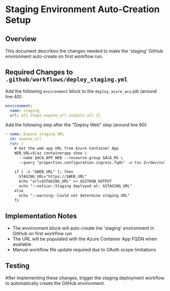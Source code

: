 # Staging Environment Auto-Creation Setup

## Overview
This document describes the changes needed to make the 'staging' GitHub environment auto-create on first workflow run.

## Required Changes to `.github/workflows/deploy_staging.yml`

Add the following `environment` block to the `deploy_azure_aca` job (around line 40):

```yaml
environment:
  name: staging
  url: ${{ steps.expose_url.outputs.url }}
```

Add the following step after the "Deploy Web" step (around line 60):

```yaml
- name: Expose staging URL
  id: expose_url
  run: |
    # Get the web app URL from Azure Container App
    WEB_URL=$(az containerapp show \
      --name $ACA_APP_WEB --resource-group $ACA_RG \
      --query "properties.configuration.ingress.fqdn" -o tsv 2>/dev/null || echo "")
    
    if [ -n "$WEB_URL" ]; then
      STAGING_URL="https://$WEB_URL"
      echo "url=$STAGING_URL" >> $GITHUB_OUTPUT
      echo "::notice::Staging deployed at: $STAGING_URL"
    else
      echo "::warning::Could not determine staging URL"
    fi
```

## Implementation Notes
- The environment block will auto-create the 'staging' environment in GitHub on first workflow run
- The URL will be populated with the Azure Container App FQDN when available
- Manual workflow file update required due to OAuth scope limitations

## Testing
After implementing these changes, trigger the staging deployment workflow to automatically create the GitHub environment.